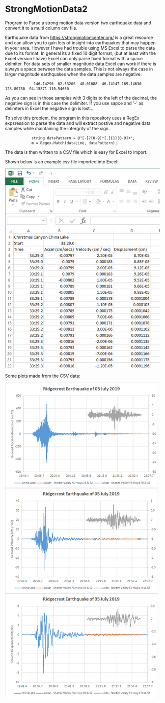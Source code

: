 # StrongMotionData2
Program to Parse a strong motion data version two earthquake data and convert it to a multi column csv file.

Earthquake data from https://strongmotioncenter.org/ is a great resource and can allow you to gain lots of
insight into earthquakes that may happen in your area. However I have had trouble using MS Excel to parse the
data due to its format.  In general its a fixed 10 digit format, (but at least with the Excel version I have) Excel
can only parse fixed format with a space delmiter.  For data sets of smaller magnitude data Excel can work if
there is always a space between the data samples.  This is not always the case in larger magnitude earthquakes
when the data samples are negative:

                -146.14290 -62.53206  48.01688 -46.14147-169.14630-123.80730 -94.15871-110.54650

As you can see in those samples with 3 digits to the left of the decimal, the negative sign is in this case the
delimiter. If you use sapce and '-' as delimters in Excel the negative sign is lost...

To solve this problem, the program in this repository uses a RegEx expsression to parse the data and will extract
postive and negative data samples while maintaining the intergrity of the sign.

                string dataPattern = @"[-]?[0-9]*[.]{1}[0-9]+";
                m = Regex.Match(dataLine, dataPattern);
                
The data is then written to a CSV file which is easy for Excel to import.

Shown below is an example csv file imported into Excel:

![Parsed data written to a csv file](media/Excel.png)

Some plots made from the CSV data:

![Plots of parsed data showing earthquake motion at Ridgecrest vs San Diego.](media/RidgecrestEarthquake.png)
